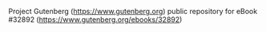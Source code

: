 Project Gutenberg (https://www.gutenberg.org) public repository for eBook #32892 (https://www.gutenberg.org/ebooks/32892)
